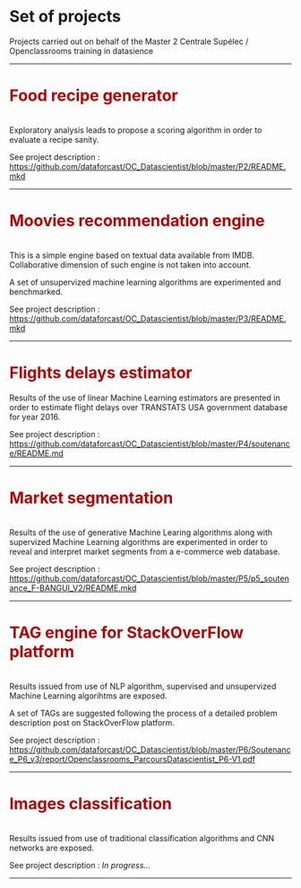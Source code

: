 # Set of projects 
Projects carried out on behalf of the Master 2 Centrale Supélec / Openclassrooms training in datasience
<hr>

## <h1><font color='blus'>Food recipe generator</font></h1>
<br>
Exploratory analysis leads to propose a scoring algorithm in order to evaluate a recipe sanity. 
<br>

See project description : <a href="URL">https://github.com/dataforcast/OC_Datascientist/blob/master/P2/README.mkd</a>
<hr>

## <h1><font color='blus'>Moovies recommendation engine</font></h1>
<br>
This is a simple engine based on textual data available from IMDB. Collaborative dimension of such engine 
is not taken into account.
<br>

A set of unsupervized machine learning algorithms are experimented and benchmarked.
<br>

See project description : <a href="URL">https://github.com/dataforcast/OC_Datascientist/blob/master/P3/README.mkd</a>
<hr>

## <h1><font color='blus'>Flights delays estimator</font></h1>

Results of the use of linear Machine Learning estimators are presented in order to estimate flight delays over TRANSTATS USA government database for year 2016.
<br>

See project description :  <a href="URL">https://github.com/dataforcast/OC_Datascientist/blob/master/P4/soutenance/README.md</a>
<hr>

## <h1><font color='blus'>Market segmentation</font></h1>
<br>
Results of the use of generative Machine Learing algorithms along with supervized Machine Learning algorithms are experimented in order to reveal and interpret market segments from a e-commerce web database.
<br>

See project description : <a href="URL">https://github.com/dataforcast/OC_Datascientist/blob/master/P5/p5_soutenance_F-BANGUI_V2/README.mkd</a>
<hr>

## <h1><font color='blus'>TAG engine for StackOverFlow platform</font></h1>
<br>
Results issued from use of NLP algorithm, supervised and unsupervized Machine Learning algorihtms are exposed.
<br>

A set of TAGs are suggested following the process of a detailed problem description post on StackOverFlow platform.
<br>

See project description : <a href="URL">https://github.com/dataforcast/OC_Datascientist/blob/master/P6/Soutenance_P6_v3/report/Openclassrooms_ParcoursDatascientist_P6-V1.pdf</a>
<hr>

## <h1><font color='blus'>Images classification</font></h1>
<br>
Results issued from use of traditional classification algorithms and CNN networks are exposed.
<br>

See project description : *In progress...*
<hr>
